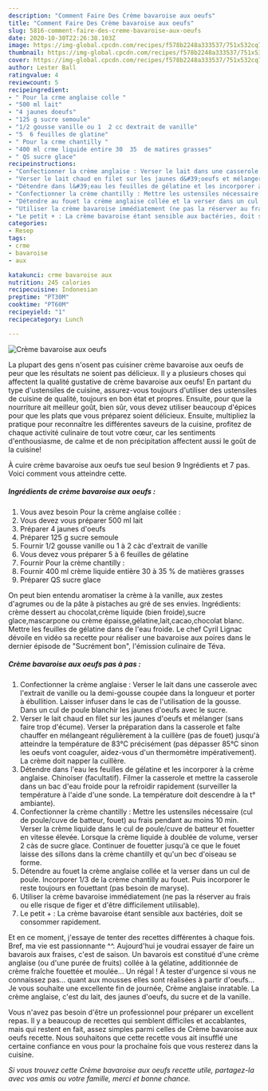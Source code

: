 ```yaml
---
description: "Comment Faire Des Crème bavaroise aux oeufs"
title: "Comment Faire Des Crème bavaroise aux oeufs"
slug: 5816-comment-faire-des-creme-bavaroise-aux-oeufs
date: 2020-10-30T22:26:38.103Z
image: https://img-global.cpcdn.com/recipes/f578b2248a333537/751x532cq70/creme-bavaroise-aux-oeufs-photo-principale-de-la-recette.jpg
thumbnail: https://img-global.cpcdn.com/recipes/f578b2248a333537/751x532cq70/creme-bavaroise-aux-oeufs-photo-principale-de-la-recette.jpg
cover: https://img-global.cpcdn.com/recipes/f578b2248a333537/751x532cq70/creme-bavaroise-aux-oeufs-photo-principale-de-la-recette.jpg
author: Lester Ball
ratingvalue: 4
reviewcount: 5
recipeingredient:
- " Pour la crme anglaise colle "
- "500 ml lait"
- "4 jaunes doeufs"
- "125 g sucre semoule"
- "1/2 gousse vanille ou 1  2 cc dextrait de vanille"
- "5  6 feuilles de glatine"
- " Pour la crme chantilly "
- "400 ml crme liquide entire 30  35  de matires grasses"
- " QS sucre glace"
recipeinstructions:
- "Confectionner la crème anglaise : Verser le lait dans une casserole avec l&#39;extrait de vanille ou la demi-gousse coupée dans la longueur et porter à ébullition. Laisser infuser dans le cas de l&#39;utilisation de la gousse. Dans un cul de poule blanchir les jaunes d&#39;oeufs avec le sucre."
- "Verser le lait chaud en filet sur les jaunes d&#39;oeufs et mélanger (sans faire trop d&#39;écume). Verser la préparation dans la casserole et faîte chauffer en mélangeant régulièrement à la cuillère (pas de fouet) jusqu&#39;à atteindre la température de 83°C précisément (pas dépasser 85°C sinon les oeufs vont coaguler, aidez-vous d&#39;un thermomètre impérativement). La crème doit napper la cuillère."
- "Détendre dans l&#39;eau les feuilles de gélatine et les incorporer à la crème anglaise. Chinoiser (facultatif). Filmer la casserole et mettre la casserole dans un bac d&#39;eau froide pour la refroidir rapidement (surveiller la température à l&#39;aide d&#39;une sonde. La température doit descendre à la t° ambiante)."
- "Confectionner la crème chantilly : Mettre les ustensiles nécessaire (cul de poule/cuve de batteur, fouet) au frais pendant au moins 10 min. Verser la crème liquide dans le cul de poule/cuve de batteur et fouetter en vitesse élevée. Lorsque la crème liquide à doublée de volume, verser 2 càs de sucre glace. Continuer de fouetter jusqu&#39;à ce que le fouet laisse des sillons dans la crème chantilly et qu&#39;un bec d&#39;oiseau se forme."
- "Détendre au fouet la crème anglaise collée et la verser dans un cul de poule. Incorporer 1/3 de la crème chantilly au fouet. Puis incorporer le reste toujours en fouettant (pas besoin de maryse)."
- "Utiliser la crème bavaroise immédiatement (ne pas la réserver au frais ou elle risque de figer et d&#39;être difficilement utilisable)."
- "Le petit + : La crème bavaroise étant sensible aux bactéries, doit se consommer rapidement."
categories:
- Resep
tags:
- crme
- bavaroise
- aux

katakunci: crme bavaroise aux 
nutrition: 245 calories
recipecuisine: Indonesian
preptime: "PT30M"
cooktime: "PT60M"
recipeyield: "1"
recipecategory: Lunch

---
```



![Crème bavaroise aux oeufs](https://img-global.cpcdn.com/recipes/f578b2248a333537/751x532cq70/creme-bavaroise-aux-oeufs-photo-principale-de-la-recette.jpg)

La plupart des gens n'osent pas cuisiner crème bavaroise aux oeufs de peur que les résultats ne soient pas délicieux. Il y a plusieurs choses qui affectent la qualité gustative de crème bavaroise aux oeufs! En partant du type d'ustensiles de cuisine, assurez-vous toujours d'utiliser des ustensiles de cuisine de qualité, toujours en bon état et propres. Ensuite, pour que la nourriture ait meilleur goût, bien sûr, vous devez utiliser beaucoup d'épices pour que les plats que vous préparez soient délicieux. Ensuite, multipliez la pratique pour reconnaître les différentes saveurs de la cuisine, profitez de chaque activité culinaire de tout votre cœur, car les sentiments d'enthousiasme, de calme et de non précipitation affectent aussi le goût de la cuisine!

<!--inarticleads1-->

À cuire crème bavaroise aux oeufs tue seul besion 9 Ingrédients et 7 pas. Voici comment vous atteindre cette.

##### Ingrédients de crème bavaroise aux oeufs :

1. Vous avez besoin  Pour la crème anglaise collée :
1. Vous devez vous préparer 500 ml lait
1. Préparer 4 jaunes d&#39;oeufs
1. Préparer 125 g sucre semoule
1. Fournir 1/2 gousse vanille ou 1 à 2 càc d&#39;extrait de vanille
1. Vous devez vous préparer 5 à 6 feuilles de gélatine
1. Fournir  Pour la crème chantilly :
1. Fournir 400 ml crème liquide entière 30 à 35 % de matières grasses
1. Préparer  QS sucre glace


On peut bien entendu aromatiser la crème à la vanille, aux zestes d&#39;agrumes ou de la pâte à pistaches au gré de ses envies. Ingrédients: crème dessert au chocolat,crème liquide (bien froide),sucre glace,mascarpone ou crème épaisse,gélatine,lait,cacao,chocolat blanc. Mettre les feuilles de gélatine dans de l&#39;eau froide. Le chef Cyril Lignac dévoile en vidéo sa recette pour réaliser une bavaroise aux poires dans le dernier épisode de &#34;Sucrément bon&#34;, l&#39;émission culinaire de Téva. 

<!--inarticleads2-->

##### Crème bavaroise aux oeufs pas à pas :

1. Confectionner la crème anglaise : Verser le lait dans une casserole avec l&#39;extrait de vanille ou la demi-gousse coupée dans la longueur et porter à ébullition. Laisser infuser dans le cas de l&#39;utilisation de la gousse. Dans un cul de poule blanchir les jaunes d&#39;oeufs avec le sucre.
1. Verser le lait chaud en filet sur les jaunes d&#39;oeufs et mélanger (sans faire trop d&#39;écume). Verser la préparation dans la casserole et faîte chauffer en mélangeant régulièrement à la cuillère (pas de fouet) jusqu&#39;à atteindre la température de 83°C précisément (pas dépasser 85°C sinon les oeufs vont coaguler, aidez-vous d&#39;un thermomètre impérativement). La crème doit napper la cuillère.
1. Détendre dans l&#39;eau les feuilles de gélatine et les incorporer à la crème anglaise. Chinoiser (facultatif). Filmer la casserole et mettre la casserole dans un bac d&#39;eau froide pour la refroidir rapidement (surveiller la température à l&#39;aide d&#39;une sonde. La température doit descendre à la t° ambiante).
1. Confectionner la crème chantilly : Mettre les ustensiles nécessaire (cul de poule/cuve de batteur, fouet) au frais pendant au moins 10 min. Verser la crème liquide dans le cul de poule/cuve de batteur et fouetter en vitesse élevée. Lorsque la crème liquide à doublée de volume, verser 2 càs de sucre glace. Continuer de fouetter jusqu&#39;à ce que le fouet laisse des sillons dans la crème chantilly et qu&#39;un bec d&#39;oiseau se forme.
1. Détendre au fouet la crème anglaise collée et la verser dans un cul de poule. Incorporer 1/3 de la crème chantilly au fouet. Puis incorporer le reste toujours en fouettant (pas besoin de maryse).
1. Utiliser la crème bavaroise immédiatement (ne pas la réserver au frais ou elle risque de figer et d&#39;être difficilement utilisable).
1. Le petit + : La crème bavaroise étant sensible aux bactéries, doit se consommer rapidement.


Et en ce moment, j&#39;essaye de tenter des recettes différentes à chaque fois. Bref, ma vie est passionnante ^^. Aujourd&#39;hui je voudrai essayer de faire un bavarois aux fraises, c&#39;est de saison. Un bavarois est constitué d&#39;une crème anglaise (ou d&#39;une purée de fruits) collée à la gélatine, additionnée de crème fraîche fouettée et moulée… Un régal ! À tester d&#39;urgence si vous ne connaissez pas… quant aux mousses elles sont réalisées à partir d&#39;oeufs… Je vous souhaite une excellente fin de journée, Crème anglaise inratable. La crème anglaise, c&#39;est du lait, des jaunes d&#39;oeufs, du sucre et de la vanille. 

<!--inarticleads1-->

<p>
Vous n'avez pas besoin d'être un professionnel pour préparer un excellent repas. Il y a beaucoup de recettes qui semblent difficiles et accablantes, mais qui restent en fait, assez simples parmi celles de Crème bavaroise aux oeufs recette. Nous souhaitons que cette recette vous ait insufflé une certaine confiance en vous pour la prochaine fois que vous resterez dans la cuisine.
</p>

<p>
<i>Si vous trouvez cette Crème bavaroise aux oeufs recette utile, partagez-la avec vos amis ou votre famille, merci et bonne chance.</i>
</p>
